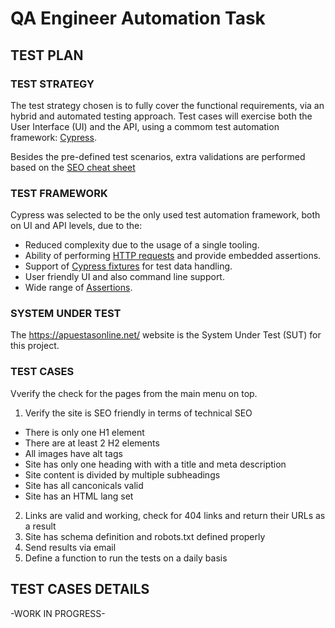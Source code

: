# QA Engineer Automation Task

## TEST PLAN

### TEST STRATEGY

The test strategy chosen is to fully cover the functional requirements, via an hybrid and automated testing approach. Test cases will exercise both the User Interface (UI) and the API, using a commom test automation framework: [Cypress](cypress.io).

Besides the pre-defined test scenarios, extra validations are performed based on the [SEO cheat sheet](https://9elements.com/seo-cheat-sheet/)

### TEST FRAMEWORK

Cypress was selected to be the only used test automation framework, both on UI and API levels, due to the:
- Reduced complexity due to the usage of a single tooling.
- Ability of performing [HTTP requests](https://docs.cypress.io/api/commands/request) and provide embedded assertions.
- Support of [Cypress fixtures](https://docs.cypress.io/api/commands/fixture) for test data handling.
- User friendly UI and also command line support. 
- Wide range of [Assertions](https://docs.cypress.io/guides/references/assertions). 


### SYSTEM UNDER TEST
The https://apuestasonline.net/ website is the System Under Test (SUT) for this project. 

### TEST CASES
Vverify the check for the pages from the main menu on top.
1. Verify the site is SEO friendly in terms of technical SEO
- There is only one H1 element
- There are at least 2 H2 elements
- All images have alt tags
- Site has only one heading with with a title and meta description
- Site content is divided by multiple subheadings
- Site has all canconicals valid
- Site has an HTML lang set
2. Links are valid and working, check for 404 links and return their URLs as a result
3. Site has schema definition and robots.txt defined properly
4. Send results via email
5. Define a function to run the tests on a daily basis 


## TEST CASES DETAILS

-WORK IN PROGRESS-
